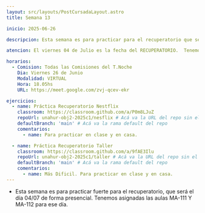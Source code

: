 ```yaml
---
layout: src/layouts/PostCursadaLayout.astro
title: Semana 13

inicio: 2025-06-26

descripcion: Esta semana es para practicar para el recuperatorio que será el 04/07.

atencion: El viernes 04 de Julio es la fecha del RECUPERATORIO.  Tenemos asignadas las aulas MA-111 Y MA-112. Los que quieran pueden traer sus computadoras personales.

horarios:
  - Comision: Todas las Comisiones del T.Noche
    Dia: Viernes 26 de Junio
    Modalidad: VIRTUAL
    Hora: 18.05hs
    URL: https://meet.google.com/zvj-qcev-ekr

ejercicios:
  - name: Práctica Recuperatorio Nestflix
    classroom: https://classroom.github.com/a/P0m8LJuZ
    repoUrl: unahur-obj2-2025c1/nesflix # Acá va la URL del repo sin el "https://github.com/"
    defaultBranch: 'main' # Acá va la rama default del repo
    comentarios:
      - name: Para practicar en clase y en casa.

  - name: Práctica Recuperatorio Taller
    classroom: https://classroom.github.com/a/9fAE3Ilu
    repoUrl: unahur-obj2-2025c1/taller # Acá va la URL del repo sin el "https://github.com/"
    defaultBranch: 'main' # Acá va la rama default del repo
    comentarios:
      - name: Más Dificil. Para practicar en clase y en casa.
---
```


- Esta semana es para practicar fuerte para el recuperatorio, que será el día 04/07 de forma presencial. Tenemos asignadas las aulas MA-111 Y MA-112 para ese día.
